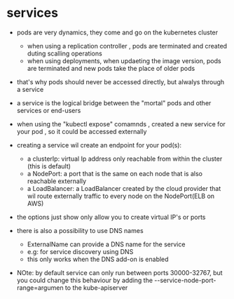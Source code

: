 # services 

- pods are very dynamics, they come and go on the kubernetes cluster
  - when using a replication controller , pods are terminated and created duting scalling operations
  - when using deployments, when updaeting the image version, pods are terminated and new pods take the place of older pods
- that's why pods should never be accessed directly, but alwalys through a service
- a service is the logical bridge between the "mortal" pods and other services or end-users

- when using the "kubectl expose" comamnds , created a new service for your pod , so it could be accessed externally 

- creating a service wil create an endpoint for your pod(s):

  - a clusterIp: virtual Ip address only reachable from within the cluster (this is default)
  - a NodePort: a port that is the same on each node that is also reachable externally
  - a LoadBalancer: a LoadBalancer created by the cloud provider that wil route externally traffic to every node on the NodePort(ELB on AWS)

- the options just show only allow you to create virtual IP's or ports 
- there is also a possibility to use DNS names
  - ExternalName can provide a DNS name for the service
  - e.g: for service discovery using DNS
  - this only works when the DNS add-on is enabled

- NOte: by default service can only run between ports 30000-32767, but you could change this behaviour by adding the --service-node-port-range=argumen
to the kube-apiserver
